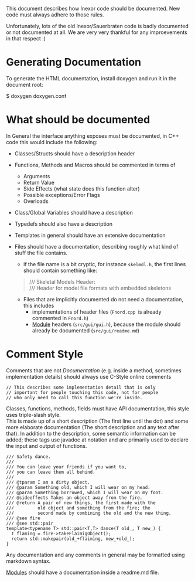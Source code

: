 This document describes how Inexor code should be documented.
New code must always adhere to those rules.

Unfortunately, lots of the old Inexor/Sauerbraten code is
badly documented or not documented at all. We are very
very thankful for any improevements in that respect :)

# Generating Documentation

To generate the HTML documentation, install doxygen and
run it in the document root:

  $ doxygen doxygen.conf

# What should be documented

In General the interface anything exposes must be documented,
in C++ code this would include the following:

* Classes/Structs should have a description header
* Functions, Methods and Macros should be commented in terms of
  + Arguments
  + Return Value
  + Side Effects (what state does this function alter)
  + Possible exceptions/Error Flags
  + Overloads
* Class/Global Variables should have a description
* Typedefs should also have a description
* Templates in general should have an extensive documentation
* Files should have a documentation, describing roughly what kind of stuff the file contains.
  + if the file name is a bit cryptic, for instance `skelmdl.h`, the first lines should contain something like:
  > /// Skeletal Models Header:  
    /// Header for model file formats with embedded skeletons

  + Files that are implicitly documented do not need a documentation, this includes
    - implementations of header files (`Fnord.cpp `is already commented in `Fnord.h`)
    - [Module][2] headers (`src/gui/gui.h`), because the module should already be documented (`src/gui/readme.md`)

# Comment Style

Comments that are not _Documentation_ (e.g. inside a method, sometimes implementation details) should always use C-Style online comments

    // This describes some implementation detail that is only
    // important for people touching this code, not for people
    // who only need to call this function we're inside.

Classes, functions, methods, fields must have API documentation,
this style uses triple-slash style.  
This is made up of a short description (The first line until
the dot) and some more elaborate documentation (The short
description and any text after that).
In addition to the description, some semantic information can
be added; these tags use javadoc at notation and are primarily
used to declare the input and output of functions.

    /// Safety dance.
    ///
    /// You can leave your friends if you want to,
    /// you can leave them all behind.
    ///
    /// @tparam I am a dirty object.
    /// @param Something old, which I will wear on my head.
    /// @param Something borrowed, which I will wear on my foot.
    /// @sideeffects Takes an object away from the fire.
    /// @return A pair of new things, the first made with the
    ///         old object and something from the fire; the
    ///         second made by combining the old and the new thing.
    /// @see fire
    /// @see std::pair
    template<typename T> std::pair<T,T> dance(T old_, T new_) {
      T flaming = fire->takeFlaimigObject();
      return std::makepair(old_+flaiming, new_+old_);
    }

Any documentation and any comments in general may be formatted using markdown syntax.

[Modules][2] should have a documentation inside a readme.md file.

[2]: https://github.com/inexor-game/code/issues/70 "Suggestion for a code module structure"
